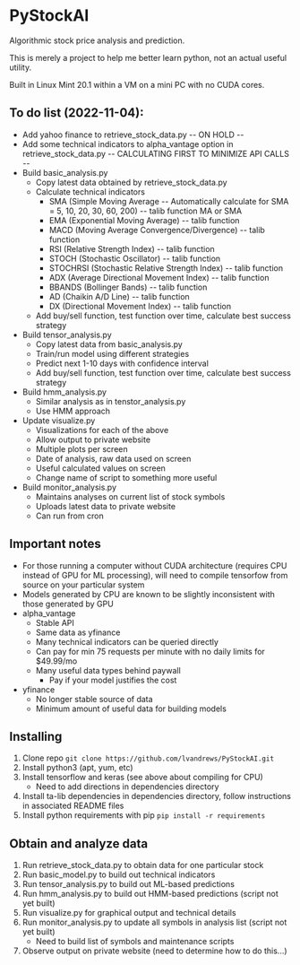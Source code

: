 # PyStockAI
Algorithmic stock price analysis and prediction.

This is merely a project to help me better learn python, not an actual useful utility.

Built in Linux Mint 20.1 within a VM on a mini PC with no CUDA cores.

## To do list (2022-11-04):
 * Add yahoo finance to retrieve_stock_data.py -- ON HOLD --
 * Add some technical indicators to alpha_vantage option in retrieve_stock_data.py -- CALCULATING FIRST TO MINIMIZE API CALLS --
 * Build basic_analysis.py
   * Copy latest data obtained by retrieve_stock_data.py
   * Calculate technical indicators
     * SMA (Simple Moving Average -- Automatically calculate for SMA = 5, 10, 20, 30, 60, 200) -- talib function MA or SMA
     * EMA (Exponential Moving Average) -- talib function
     * MACD (Moving Average Convergence/Divergence) -- talib function
     * RSI (Relative Strength Index) -- talib function
     * STOCH (Stochastic Oscillator) -- talib function
     * STOCHRSI (Stochastic Relative Strength Index) -- talib function
     * ADX (Average Directional Movement Index) -- talib function
     * BBANDS (Bollinger Bands) -- talib function
     * AD (Chaikin A/D Line) -- talib function
     * DX (Directional Movement Index) -- talib function
   * Add buy/sell function, test function over time, calculate best success strategy
 * Build tensor_analysis.py
   * Copy latest data from basic_analysis.py
   * Train/run model using different strategies
   * Predict next 1-10 days with confidence interval
   * Add buy/sell function, test function over time, calculate best success strategy
 * Build hmm_analysis.py
   * Similar analysis as in tenstor_analysis.py
   * Use HMM approach
 * Update visualize.py
   * Visualizations for each of the above
   * Allow output to private website
   * Multiple plots per screen
   * Date of analysis, raw data used on screen
   * Useful calculated values on screen
   * Change name of script to something more useful
 * Build monitor_analysis.py
   * Maintains analyses on current list of stock symbols
   * Uploads latest data to private website
   * Can run from cron

## Important notes
 * For those running a computer without CUDA architecture (requires CPU instead of GPU for ML processing), will need to compile tensorfow from source on your particular system
 * Models generated by CPU are known to be slightly inconsistent with those generated by GPU
 * alpha_vantage
   * Stable API
   * Same data as yfinance
   * Many technical indicators can be queried directly
   * Can pay for min 75 requests per minute with no daily limits for $49.99/mo
   * Many useful data types behind paywall
     * Pay if your model justifies the cost
 * yfinance
   * No longer stable source of data
   * Minimum amount of useful data for building models

## Installing
 1. Clone repo `git clone https://github.com/lvandrews/PyStockAI.git`
 1. Install python3 (apt, yum, etc)
 1. Install tensorflow and keras (see above about compiling for CPU)
     * Need to add directions in dependencies directory
 1. Install ta-lib dependencies in dependencies directory, follow instructions in associated README files
 1. Install python requirements with pip `pip install -r requirements`
 
## Obtain and analyze data
 1. Run retrieve_stock_data.py to obtain data for one particular stock
 1. Run basic_model.py to build out technical indicators
 1. Run tensor_analysis.py to build out ML-based predictions
 1. Run hmm_analysis.py to build out HMM-based predictions (script not yet built)
 1. Run visualize.py for graphical output and technical details
 1. Run monitor_analysis.py to update all symbols in analysis list (script not yet built)
     * Need to build list of symbols and maintenance scripts
 1. Observe output on private website (need to determine how to do this...)
 
